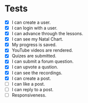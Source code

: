 # Tests

- [X] I can create a user.
- [X] I can login with a user.
- [X] I can advance through the lessons.
- [X] I can see my Natal Chart.
- [X] My progress is saved.
- [X] YouTube videos are rendered.
- [X] Quizes are submitted.
- [X] I can submit a forum question.
- [X] I can upvote a qustion.
- [X] I can see the recordings.
- [X] I can create a post.
- [ ] I can like a post.
- [ ] I can reply to a post. 
- [ ] Responsiveness.
